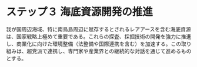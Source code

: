 # ステップ３ 海底資源開発の推進

我が国周辺海域、特に南鳥島周辺に賦存するとされるレアアースを含む海底資源は、国家戦略上極めて重要である。これらの探査、採掘技術の開発を強力に推進し、商業化に向けた環境整備（法整備や国際連携を含む）を加速する。この取り組みは、超党派で連携し、専門家や産業界との継続的な対話を通じて進めるものとする。